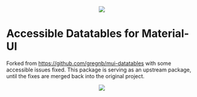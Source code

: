 <div align="center">
  <img src="https://user-images.githubusercontent.com/19170080/34070522-e15d32e2-e235-11e7-8af5-fa704cdcad56.png" />
</div>

# Accessible Datatables for Material-UI

Forked from https://github.com/gregnb/mui-datatables with some accessible issues fixed.
This package is serving as an upstream package, until the fixes are merged back into the original project.

<div align="center">
	<img src="https://user-images.githubusercontent.com/19170080/38026128-eac9d506-3258-11e8-92a7-b0d06e5faa82.gif" />
</div>

